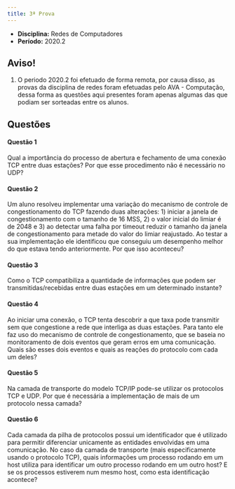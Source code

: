 ```yaml
---
title: 3ª Prova
---
```


- **Disciplina:** Redes de Computadores
- **Período:** 2020.2

## Aviso!

1. O periodo 2020.2 foi efetuado de forma remota, por causa disso, as provas da disciplina de redes foram efetuadas pelo AVA - Computação, dessa forma as questões aqui presentes foram apenas algumas das que podiam ser sorteadas entre os alunos.


## Questões

#### Questão 1 

Qual a importância do processo de abertura e fechamento de uma conexão TCP entre duas estações? Por que esse procedimento não é necessário no UDP?

#### Questão 2 

Um aluno resolveu implementar uma variação do mecanismo de controle de congestionamento do TCP fazendo duas alterações: 1) iniciar a janela de congestionamento com o tamanho de 16 MSS, 2) o valor inicial do limiar é de 2048 e 3) ao detectar uma falha por timeout reduzir o tamanho da janela de congestionamento para metade do valor do limiar reajustado. Ao testar a sua implementação ele identificou que conseguiu um desempenho melhor do que estava tendo anteriormente. Por que isso aconteceu?

#### Questão 3

Como o TCP compatibiliza a quantidade de informações que podem ser transmitidas/recebidas entre duas estações em um determinado instante?

#### Questão 4

Ao iniciar uma conexão, o TCP tenta descobrir a que taxa pode transmitir sem que congestione a rede que interliga as duas estações. Para tanto ele faz uso do mecanismo de controle de congestionamento, que se baseia no monitoramento de dois eventos que geram erros em uma comunicação. Quais são esses dois eventos e quais as reações do protocolo com cada um deles?

#### Questão 5

Na camada de transporte do modelo TCP/IP pode-se utilizar os protocolos TCP e UDP. Por que é necessária a implementação de mais de um protocolo nessa camada?

#### Questão 6

Cada camada da pilha de protocolos possui um identificador que é utilizado para permitir diferenciar unicamente as entidades envolvidas em uma comunicação. No caso da camada de transporte (mais especificamente usando o protocolo TCP), quais informações um processo rodando em um host utiliza para identificar um outro processo rodando em um outro host? E se os processos estiverem num mesmo host, como esta identificação acontece?
